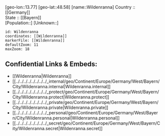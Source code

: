﻿---
location: [48.58,13.77] 
mapzoom: [7,12] 
mapmarker: city 
type: City
tags:
- geo/City


SpocWebEntityId: 35608
isDeleted: false
confidential: public

---
[geo-lon::13.77] 
[geo-lat::48.58] 
[name::Wildenranna] 
Country :: [[Germany]]  
State :: [[Bayern]]  
[Population::] 
[Unknown::] 


```leaflet
id: Wildenranna
coordinates: [[Wildenranna]] 
markerFile: [[Wildenranna]] 
defaultZoom: 11 
maxZoom: 18
```


## Confidential Links & Embeds: 
- [[Wildenranna|Wildenranna]]  
- [[../../../../../../../../_internal/geo/Continent/Europe/Germany/West/Bayern/City/Wildenranna.internal|Wildenranna.internal]] 
- [[../../../../../../../../_protect/geo/Continent/Europe/Germany/West/Bayern/City/Wildenranna.protect|Wildenranna.protect]] 
- [[../../../../../../../../_private/geo/Continent/Europe/Germany/West/Bayern/City/Wildenranna.private|Wildenranna.private]] 
- [[../../../../../../../../_personal/geo/Continent/Europe/Germany/West/Bayern/City/Wildenranna.personal|Wildenranna.personal]] 
- [[../../../../../../../../_secret/geo/Continent/Europe/Germany/West/Bayern/City/Wildenranna.secret|Wildenranna.secret]] 
